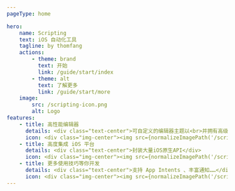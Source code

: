 ```yaml
---
pageType: home

hero:
    name: Scripting
    text: iOS 自动化工具
    tagline: by thomfang
    actions:
        - theme: brand
          text: 开始
          link: /guide/start/index
        - theme: alt
          text: 了解更多
          link: /guide/start/more
    image:
        src: /scripting-icon.png
        alt: Logo
features:
    - title: 高性能编辑器
      details: <div class="text-center">可自定义的编辑器主题以<br>并拥有高级调试工具</div>
      icon: <div class="img-center"><img src={normalizeImagePath('/scripting-icon.png')} alt="1"></div>
    - title: 高度集成 iOS 平台
      details: <div class="text-center">封装大量iOS原生API</div>
      icon: <div class="img-center"><img src={normalizeImagePath('/scripting-icon.png')} alt="2"></div>
    - title: 更多使用技巧等你开发
      details: <div class="text-center">支持 App Intents 、丰富通知……</div>
      icon: <div class="img-center"><img src={normalizeImagePath('/scripting-icon.png')} alt="3"></div>
---
```

